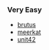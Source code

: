 ### Very Easy

* [brutus](./htb/sherlock/very_easy/brutus.md)
* [meerkat](./htb/sherlock/very_easy/meerkat.md)
* [unit42](./htb/sherlock/very_easy/unit42.md)
